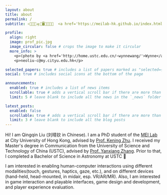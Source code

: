 ```yaml
---
layout: about
title: about
permalink: /
subtitle: ⚛️🔭🌌📡🛸🤖🖥👀👋🧠🤯  <a href='https://meilab-hk.github.io/index.html'>MEI LAB</a>. Kowloon. Hong Kong.

profile:
  align: right
  image: prof_pic.jpg
  image_circular: false # crops the image to make it circular
  more_info: >
    <p>(photo by <a href='http://home.ustc.edu.cn/~wynnewang/'>Wynne</a>)</p>
    <p>neoliu-c@my.cityu.edu.hk</p>

selected_papers: true # includes a list of papers marked as "selected={true}"
social: true # includes social icons at the bottom of the page

announcements:
  enabled: true # includes a list of news items
  scrollable: true # adds a vertical scroll bar if there are more than 3 news items
  limit: 5 # leave blank to include all the news in the `_news` folder

latest_posts:
  enabled: false
  scrollable: true # adds a vertical scroll bar if there are more than 3 new posts items
  limit: 3 # leave blank to include all the blog posts
---
```


Hi! I am Qingqin Liu (刘晴钦 in Chinese). I am a PhD student of the <a href='https://meilab-hk.github.io/index.html'>MEI Lab</a> at City University of Hong Kong, advised by <a href='https://zhukening.wixsite.com/aboutme'>Prof. Kening Zhu</a>. I received my Master's degree in Communication from the University of Science and Technology of China (USTC), advised by <a href='https://dblp.org/pid/117/0075-1.html'>Prof. Yanxiang Zhang</a>. Prior to that, I completed a Bachelor of Science in Astronomy at USTC 🌌

I am interested in enabling human-computer interactions using different modalities(touch, gestures, haptics, gaze, etc.), and on different devices (hand-held, head-mounted, in midair, esp. VR/AR/MR). Also, I am interested in game interaction and playable interfaces, game design and development, and player experience evaluation.
